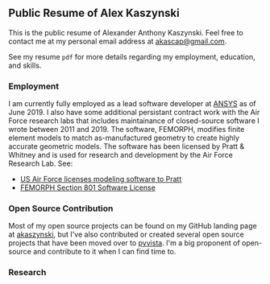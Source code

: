 ## Public Resume of Alex Kaszynski

This is the public resume of Alexander Anthony Kaszynski.
Feel free to contact me at my personal email address at <akascap@gmail.com>.

See my resume `pdf` for more details regarding my employment,
education, and skills.


### Employment
I am currently fully employed as a lead software developer at
[ANSYS](https://www.ansys.com/) as of June 2019.  I also have some
additional persistant contract work with the Air Force research labs
that includes maintainance of closed-source software I wrote between
2011 and 2019.  The software, FEMORPH, modifies finite element models
to match as-manufactured geometry to create highly accurate geometric
models.  The software has been licensed by Pratt & Whitney and is used
for research and development by the Air Force Research Lab.  See:

- [US Air Force licenses modeling software to Pratt](https://www.aerospacetestinginternational.com/news/software/us-air-force-licenses-modeling-software-to-pratt.html)
- [FEMORPH Section 801 Software License](https://federallabs.org/successes/awards/awards-gallery/2019/femorph-section-801-software-license-first-in-department-of)


### Open Source Contribution
Most of my open source projects can be found on my GitHub landing page
at [akaszynski](https://github.com/akaszynski), but I've also
contributed or created several open source projects that have been
moved over to [pyvista](https://github.com/pyvista).  I'm a big
proponent of open-source and contribute to it when I can find time to.


### Research

<!-- Please see my research papers -->



